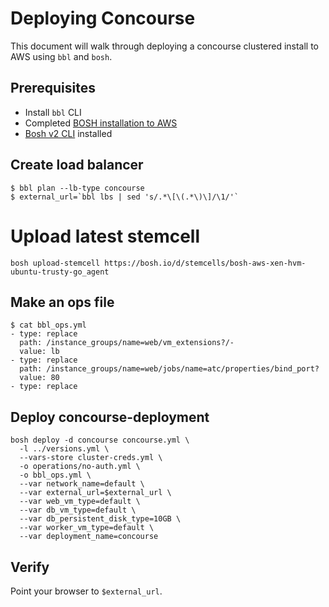 # Deploying Concourse

This document will walk through deploying a concourse clustered
install to AWS using `bbl` and `bosh`.

## Prerequisites

* Install `bbl` CLI
* Completed [BOSH installation to AWS](https://github.com/cloudfoundry/bosh-bootloader/blob/master/docs/getting-started-aws.md)
* [Bosh v2 CLI](https://bosh.io/docs/cli-v2.html) installed

## Create load balancer

```
$ bbl plan --lb-type concourse
$ external_url=`bbl lbs | sed 's/.*\[\(.*\)\]/\1/'`
```


# Upload latest stemcell
```
bosh upload-stemcell https://bosh.io/d/stemcells/bosh-aws-xen-hvm-ubuntu-trusty-go_agent
```

## Make an ops file
```
$ cat bbl_ops.yml
- type: replace
  path: /instance_groups/name=web/vm_extensions?/-
  value: lb
- type: replace
  path: /instance_groups/name=web/jobs/name=atc/properties/bind_port?
  value: 80
- type: replace
```

## Deploy concourse-deployment

```
bosh deploy -d concourse concourse.yml \
  -l ../versions.yml \
  --vars-store cluster-creds.yml \
  -o operations/no-auth.yml \
  -o bbl_ops.yml \
  --var network_name=default \
  --var external_url=$external_url \
  --var web_vm_type=default \
  --var db_vm_type=default \
  --var db_persistent_disk_type=10GB \
  --var worker_vm_type=default \
  --var deployment_name=concourse
```

## Verify
Point your browser to `$external_url`.
